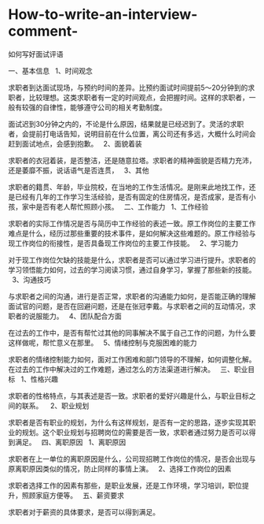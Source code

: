 # How-to-write-an-interview-comment-
如何写好面试评语

  一、基本信息
 
 1、时间观念

 求职者到达面试现场，与预约时间的差异。比预约面试时间提前5～20分钟到的求职者，比较理想。这类求职者有一定的时间观点，会把握时间。这样的求职者，一般有较强的自律性，能够遵守公司的相关考勤制度。

 面试迟到30分钟之内的，不论是什么原因，结果就是已经迟到了。灵活的求职者，会提前打电话告知，说明目前在什么位置，离公司还有多远，大概什么时间会赶到面试地点，会感到抱歉。
 
 2、面貌着装

 求职者的衣冠着装，是否整洁，还是随意拉塔。求职者的精神面貌是否精力充沛，还是萎靡不振，说话语气是否连贯，
 
 3、其他

 求职者的籍贯、年龄，毕业院校，在当地的工作生活情况。是刚来此地找工作，还是已经有几年的工作学习生活经验，是否有固定的住房情况，是否成家，是否有小孩，家中是否有老人帮忙照顾小孩。
 
二、工作能力
 
 1、工作经验

 求职者的实际工作情况是否与简历中工作经验的表述一致。原工作岗位的主要工作难点是什么，经历过那些重要的技术事件，是如何解决这些难题的。原工作经验与现工作岗位的衔接性，是否具备现工作岗位的主要工作技能。
 
 2、学习能力

 对于现工作岗位欠缺的技能是什么，求职者是否可以通过学习进行提升。求职者的学习领悟能力如何，过去的学习阅读习惯，通过自身学习，掌握了那些新的技能。
 
 3、沟通技巧

 与求职者之间的沟通，进行是否正常，求职者的沟通能力如何，是否能正确的理解面试官的问题，是否在回避问题，还是在张冠李戴。与求职者之间的互动情况，求职者的说服能力。
 
 4、团队配合方面

 在过去的工作中，是否有帮忙过其他的同事解决不属于自己工作的问题，为什么要这样做呢，帮忙意义在那里。
 
 5、情绪控制与克服困难的能力

 求职者的情绪控制能力如何，面对工作困难和部门领导的不理解，如何调整化解。在过去的工作中解决过的工作难题，通过怎么的方法渠道进行解决。
 
三、职业目标
 
 1、性格兴趣

 求职者的性格特点，与其表述是否一致。求职者的爱好兴趣是什么，与职业目标之间的联系。
 
 2、职业规划
  
 求职者是否有职业的规划，为什么有这样规划，是否有一定的思路，逐步实现其职业的规划。这个职业规划与招聘岗位的需要是否一致，求职者通过努力是否可以得到满足。
 
 四、离职原因
 
 1、离职原因

 求职者在上一单位的离职原因是什么，公司现招聘工作岗位的情况，是否会出现与原离职原因类似的情况，防止同样的事情上演。
 
 2、选择工作岗位的因素

 求职者选择工作的因素有那些，是职业发展，还是工作环境，学习培训，职位提升，照顾家庭方便等。
 
五、薪资要求

 求职者对于薪资的具体要求，是否可以得到满足。
